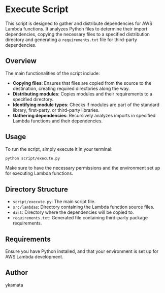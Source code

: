 # Execute Script

This script is designed to gather and distribute dependencies for AWS Lambda functions. It analyzes Python files to determine their import dependencies, copying the necessary files to a specified distribution directory and generating a `requirements.txt` file for third-party dependencies.

## Overview

The main functionalities of the script include:

- **Copying files**: Ensures that files are copied from the source to the destination, creating required directories along the way.
- **Distributing modules**: Copies modules and their requirements to a specified directory.
- **Identifying module types**: Checks if modules are part of the standard library, first-party, or third-party libraries.
- **Gathering dependencies**: Recursively analyzes imports in specified Lambda functions and their dependencies.

## Usage

To run the script, simply execute it in your terminal:

```bash
python script/execute.py
```

Make sure to have the necessary permissions and the environment set up for executing Lambda functions.

## Directory Structure

- `script/execute.py`: The main script file.
- `src/lambdas`: Directory containing the Lambda function source files.
- `dist`: Directory where the dependencies will be copied to.
- `requirements.txt`: Generated file containing third-party package requirements.

## Requirements

Ensure you have Python installed, and that your environment is set up for AWS Lambda development.

## Author

ykamata
